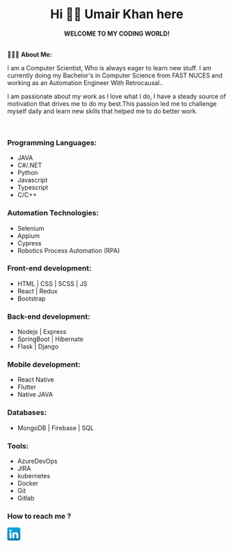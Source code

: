 # <div align="center">Hi 👋🏼 Umair Khan here</div>
 <div align="center"><strong>WELCOME TO MY CODING WORLD!</strong></div>
<br>

👨🏽‍💻 **About Me:**
<p>I am a Computer Scientist, Who is always eager to learn new stuff. I am currently doing my Bachelor's in Computer Science from FAST NUCES and working as an Automation Engineer With Retrocausal..</p>
<p>I am passionate about my work as I love what I do, I have a steady source of motivation that drives me to do my best.This passion led me to challenge myself daily and learn new skills that helped me to do better work. </p>
<br>

### Programming Languages:
- JAVA
- C#/.NET
- Python
- Javascript
- Typescript
- C/C++

### Automation Technologies:
- Selenium
- Appium
- Cypress
- Robotics Process Automation (RPA)

### Front-end development:
- HTML | CSS | SCSS | JS
- React | Redux 
- Bootstrap

### Back-end development:
- Nodejs | Express
- SpringBoot | Hibernate
- Flask | Django


### Mobile development:
- React Native
- Flutter
- Native JAVA

### Databases:
- MongoDB | Firebase | SQL

### Tools:
- AzureDevOps
- JIRA
- kubernetes
- Docker
- Git
- Gitlab

### How to reach me ?

[<img src="./linkedin_icon.png" width="30" height="30">](https://www.linkedin.com/in/mumairkhan13/)
